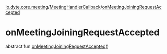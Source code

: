 [io.dyte.core.meeting](../index.md)/[MeetingHandlerCallback](index.md)/[onMeetingJoiningRequestAccepted](on-meeting-joining-request-accepted.md)

# onMeetingJoiningRequestAccepted


abstract fun [onMeetingJoiningRequestAccepted](on-meeting-joining-request-accepted.md)()
